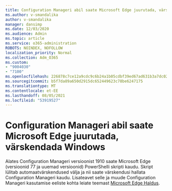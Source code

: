 ```yaml
---
title: Configuration Manageri abil saate Microsoft Edge juurutada, värskendada Windows
ms.author: v-smandalika
author: v-smandalika
manager: dansimp
ms.date: 12/03/2020
ms.audience: Admin
ms.topic: article
ms.service: o365-administration
ROBOTS: NOINDEX, NOFOLLOW
localization_priority: Normal
ms.collection: Adm_O365
ms.custom:
- "9004030"
- "7100"
ms.openlocfilehash: 226878c7ce12a9cdc9c6b24a1b05cdbf39ed67ad631b3a7dc02bbe0d7d6b91a2
ms.sourcegitcommit: b5f7da89a650d2915dc652449623c78be6247175
ms.translationtype: MT
ms.contentlocale: et-EE
ms.lasthandoff: 08/05/2021
ms.locfileid: "53919527"
---
```

# <a name="use-configuration-manager-to-deploy-update-and-manage-microsoft-edge-on-windows"></a>Configuration Manageri abil saate Microsoft Edge juurutada, värskendada Windows

Alates Configuration Manageri versioonist 1910 saate Microsoft Edge (versioonid 77 ja uuemad versioonid) PowerShelli skripti kaudu. Skript lülitab automaatvärskendused välja ja nii saate värskendusi hallata Configuration Manageri kaudu. Lisateavet selle ja muude Configuration Manageri kasutamise eeliste kohta leiate teemast [Microsoft Edge Haldus](https://docs.microsoft.com/mem/configmgr/apps/deploy-use/deploy-edge?).